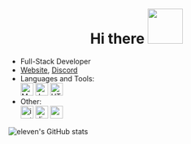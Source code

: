 <h1 align="center">Hi there <img src="https://media.tenor.com/images/17fcbd0ce85dccfae8b03f4b2b06fc97/tenor.gif" height="69px"></h1>

<ul>
  <li>Full-Stack Developer</li>
  <li><a target="_blank" href="https://eleven011.xyz">Website</a>, <a target="_blank" href="https://discord.gg/roxybotlist">Discord</a></li>
  <li>Languages and Tools:</li>
  <a target="_blank" href="https://www.mongodb.com/"><img height="25px" src="https://cdn.naturalbot.xyz/mongodb-original-wordmark.svg" title="MongoDB"></a> <a target="_blank" href="https://developer.mozilla.org/en-US/docs/Web/JavaScript"><img height="25px" src="https://upload.wikimedia.org/wikipedia/commons/thumb/9/99/Unofficial_JavaScript_logo_2.svg/2048px-Unofficial_JavaScript_logo_2.svg.png" title="JavaScript"></a> <a target="_blank" href="https://www.w3.org/html/"><img height="25px" src="https://upload.wikimedia.org/wikipedia/commons/thumb/6/61/HTML5_logo_and_wordmark.svg/512px-HTML5_logo_and_wordmark.svg.png" title="HTML"></a> 
  <li>Other:</li>
  <a target="_blank" href="https://www.instagram.com/eysahh3/"><img height="25px" src="https://upload.wikimedia.org/wikipedia/commons/thumb/e/e7/Instagram_logo_2016.svg/768px-Instagram_logo_2016.svg.png" title="instagram"></a> <a target="_blank" href="https://discord.com/users/817498472546041888"><img height="25px" src="https://discord.com/assets/f9bb9c4af2b9c32a2c5ee0014661546d.png" title="discord"></a> <a target="_blank" href="https://open.spotify.com/user/c327qem5483mgn4neuricnk5e"><img height="25px" src="https://upload.wikimedia.org/wikipedia/commons/thumb/1/19/Spotify_logo_without_text.svg/1024px-Spotify_logo_without_text.svg.png" title="spotify"></a>
</ul>

![eleven's GitHub stats](https://github-readme-stats.vercel.app/api?username=eleventhe&show_icons=true&theme=radical)
<br>
